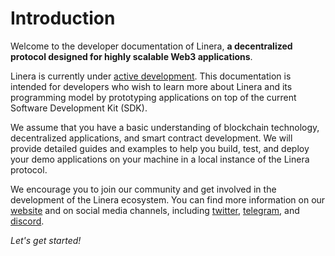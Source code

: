 # Introduction

Welcome to the developer documentation of Linera, **a decentralized protocol
designed for highly scalable Web3 applications**.

Linera is currently under
[active development](overview.html#what-is-the-current-state-of-the-development-of-linera).
This documentation is intended for developers who wish to learn more about
Linera and its programming model by prototyping applications on top of the
current Software Development Kit (SDK).

We assume that you have a basic understanding of blockchain technology,
decentralized applications, and smart contract development. We will provide
detailed guides and examples to help you build, test, and deploy your demo
applications on your machine in a local instance of the Linera protocol.

We encourage you to join our community and get involved in the development of
the Linera ecosystem. You can find more information on our
[website](https://linera.io) and on social media channels, including
[twitter](https://twitter.com/linera_io),
[telegram](https://t.me/linera_official), and
[discord](https://discord.gg/linera).

_Let's get started!_

